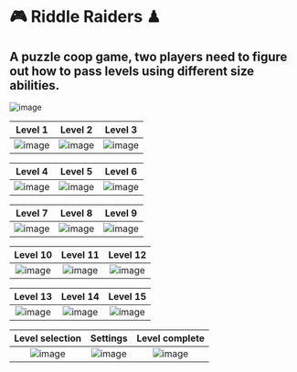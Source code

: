 # 🎮 Riddle Raiders ♟

## A puzzle coop game, two players need to figure out how to pass levels using different size abilities.
![image](https://github.com/Paaulii/Riddle-Raiders/assets/71827160/265f606d-4a9f-4a01-b0b3-3507adaba4fe)

Level 1                    |  Level 2                  |  Level 3
:-------------------------:|:-------------------------:|:-------------------------:
![image](https://github.com/Paaulii/Riddle-Raiders/assets/71827160/47931b5e-3ee2-4431-925f-b903d2af9d41)|  ![image](https://github.com/Paaulii/Riddle-Raiders/assets/71827160/de2dc93e-0081-40bc-a249-89ee317fe12d)| ![image](https://github.com/Paaulii/Riddle-Raiders/assets/71827160/c545fc23-5d95-4c3e-a8c8-94bd8fbfbe9d)


Level 4                    |  Level 5                  |  Level 6
:-------------------------:|:-------------------------:|:-------------------------:
![image](https://github.com/Paaulii/Riddle-Raiders/assets/71827160/d4ef0662-57f7-4c9a-9784-fb4343d3572c)| ![image](https://github.com/Paaulii/Riddle-Raiders/assets/71827160/990bb2ed-0cd2-4775-891d-7dea9ff23a87)| ![image](https://github.com/Paaulii/Riddle-Raiders/assets/71827160/7373d5a6-65e2-4a87-9de7-d1d558d2998d)



Level 7                    |  Level 8                  |  Level 9
:-------------------------:|:-------------------------:|:-------------------------:
![image](https://github.com/Paaulii/Riddle-Raiders/assets/71827160/0af09625-b39b-4630-8fe0-c09ca289d43e)| ![image](https://github.com/Paaulii/Riddle-Raiders/assets/71827160/d53760e7-2b49-4ce9-8586-a5ba05e5875e)| ![image](https://github.com/Paaulii/Riddle-Raiders/assets/71827160/ee76eef4-8125-40b5-969e-69e7ea64b522)


Level 10                    |  Level 11                  |  Level 12
:-------------------------:|:-------------------------:|:-------------------------:
![image](https://github.com/Paaulii/Riddle-Raiders/assets/71827160/ea7d3fc8-2b22-4b8b-8266-1f0540583e22)| ![image](https://github.com/Paaulii/Riddle-Raiders/assets/71827160/dd689820-622f-499f-b9da-4ef4ec6a8c49)| ![image](https://github.com/Paaulii/Riddle-Raiders/assets/71827160/ff2718ed-187a-43ff-9304-4246dca712ba)



Level 13                    |  Level 14                  |  Level 15
:-------------------------:|:-------------------------:|:-------------------------:
![image](https://github.com/Paaulii/Riddle-Raiders/assets/71827160/b1a96d18-63a0-48a6-8965-4342df36caa2)| ![image](https://github.com/Paaulii/Riddle-Raiders/assets/71827160/08f7480e-a866-4c48-80ea-e77dae7c4f9e)| ![image](https://github.com/Paaulii/Riddle-Raiders/assets/71827160/64116006-026b-4395-99e2-d171a9777c8e)


Level selection             |  Settings                  |  Level complete
:-------------------------:|:-------------------------:|:-------------------------:
![image](https://github.com/Paaulii/Riddle-Raiders/assets/71827160/cc3a296d-8102-4236-8b04-f137089302a8) | ![image](https://github.com/Paaulii/Riddle-Raiders/assets/71827160/f7466810-a134-4f29-8f4e-3865e5db3927) | ![image](https://github.com/Paaulii/Riddle-Raiders/assets/71827160/f075f0c2-c82a-4851-b034-cecaf60828fe)


